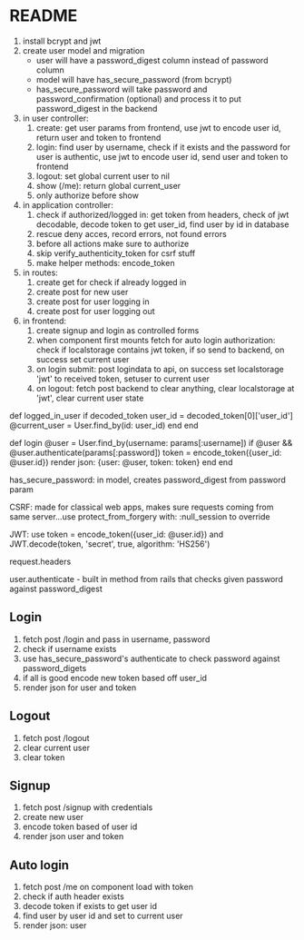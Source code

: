 # README

1. install bcrypt and jwt 
2. create user model and migration
    - user will have a password_digest column instead of password column 
    - model will have has_secure_password (from bcrypt)
    - has_secure_password will take password and password_confirmation (optional) and process it to put password_digest in the backend
3. in user controller:
    1. create: get user params from frontend, use jwt to encode user id, return user and token to frontend
    2. login: find user by username, check if it exists and the password for user is authentic, use jwt to encode user id, send user and token to frontend
    3. logout: set global current user to nil
    4. show (/me): return global current_user
    5. only authorize before show
4. in application controller:
    1. check if authorized/logged in: get token from headers, check of jwt decodable, decode token to get user_id, find user by id in database
    2. rescue deny acces, record errors, not found errors 
    3. before all actions make sure to authorize
    4. skip verify_authenticity_token for csrf stuff
    5. make helper methods: encode_token
5. in routes:
    1. create get for check if already logged in
    2. create post for new user
    3. create post for user logging in
    4. create post for user logging out
6. in frontend:
    1. create signup and login as controlled forms
    2. when component first mounts fetch for auto login authorization: check if localstorage contains jwt token, if so send to backend, on success set current user
    3. on login submit: post logindata to api, on success set localstorage 'jwt' to received token, setuser to current user
    4. on logout: fetch post backend to clear anything, clear localstorage at 'jwt', clear current user state

 def logged_in_user
    if decoded_token 
        user_id = decoded_token[0]['user_id']
        @current_user = User.find_by(id: user_id)
    end 
end

def login 
        @user = User.find_by(username: params[:username])
        if @user && @user.authenticate(params[:password])
            token = encode_token({user_id: @user.id})
            render json: {user: @user, token: token}
        end 
    end 



has_secure_password: in model, creates password_digest from password param

CSRF: made for classical web apps, makes sure requests coming from same server...use
protect_from_forgery with: :null_session
to override

JWT: use token = encode_token({user_id: @user.id}) and JWT.decode(token, 'secret', true, algorithm: 'HS256')

request.headers

user.authenticate - built in method from rails that checks given password against password_digest



## Login
1. fetch post /login and pass in username, password
2. check if username exists
3. use has_secure_password's authenticate to check password against password_digets
4. if all is good encode new token based off user_id
5. render json for user and token

## Logout
1. fetch post /logout
2. clear current user
3. clear token 

## Signup
1. fetch post /signup with credentials
2. create new user 
3. encode token based of user id 
4. render json user and token 

## Auto login
1. fetch post /me on component load with token 
2. check if auth header exists
3. decode token if exists to get user id 
4. find user by user id and set to current user
5. render json: user

